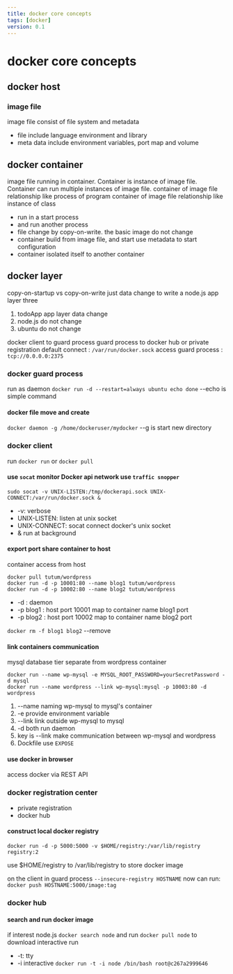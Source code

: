 ```yaml
---
title: docker core concepts
tags: [docker]
version: 0.1
---
```

# docker core concepts

## docker host

### image file
image file consist of file system and metadata
- file include language environment and library
- meta data include environment variables, port map and volume

## docker container
image file running in container. Container is instance of image file.
Container can run multiple instances of image file.
container of image file relationship like process of program 
container of image file relationship like instance of class
- run in a start process
- and run another process 
- file change by copy-on-write. the basic image do not change
- container build from image file, and start use metadata to start configuration
- container isolated itself to another container

## docker layer
copy-on-startup vs copy-on-write
just data change to write 
a node.js app layer three
1. todoApp app layer data change 
2. node.js do not change
3. ubuntu  do not change

docker client to guard process 
guard process to docker hub or private registration 
default connect : `/var/run/docker.sock`
access guard process : `tcp://0.0.0.0:2375`

### docker guard process
run as daemon
`docker run -d --restart=always ubuntu echo done`
--echo is simple command

#### docker file move and create 
`docker daemon -g /home/dockeruser/mydocker` --g is start new directory

### docker client
run `docker run` or `docker pull`

#### use `socat` monitor Docker api network use `traffic snopper`
```
sudo socat -v UNIX-LISTEN:/tmp/dockerapi.sock UNIX-CONNECT:/var/run/docker.sock &
```
- -v: verbose 
- UNIX-LISTEN: listen at unix socket
- UNIX-CONNECT: socat connect docker's unix socket
- & run at background

#### export port share container to host
container access from host   
```
docker pull tutum/wordpress
docker run -d -p 10001:80 --name blog1 tutum/wordpress
docker run -d -p 10002:80 --name blog2 tutum/wordpress
```
- -d : daemon
- -p blog1 : host port 10001 map to container name blog1 port
- -p blog2 : host port 10002 map to container name blog2 port

`docker rm -f blog1 blog2` --remove

#### link containers communication
mysql database tier separate from wordpress container
```
docker run --name wp-mysql -e MYSQL_ROOT_PASSWORD=yourSecretPassword -d mysql
docker run --name wordpress --link wp-mysql:mysql -p 10003:80 -d wordpress
``` 
1. --name  naming wp-mysql to mysql's container
2. -e provide environment variable 
3. --link link outside wp-mysql to mysql 
4. -d both run daemon 
5. key is --link make communication between wp-mysql and wordpress
6. Dockfile use `EXPOSE`  

#### use docker in browser 
access docker via REST API 

### docker registration center 
- private registration
- docker hub

#### construct local docker registry
```
docker run -d -p 5000:5000 -v $HOME/registry:/var/lib/registry registry:2
```
use $HOME/registry to /var/lib/registry to store docker image

on the client in guard process
`--insecure-registry HOSTNAME` now can run:
`docker push HOSTNAME:5000/image:tag`

### docker hub

#### search and run docker image
if interest node.js 
`docker search node` and run `docker pull node` to download
interactive run
- -t: tty
- -i interactive
`docker run -t -i node /bin/bash root@c267a2999646` 